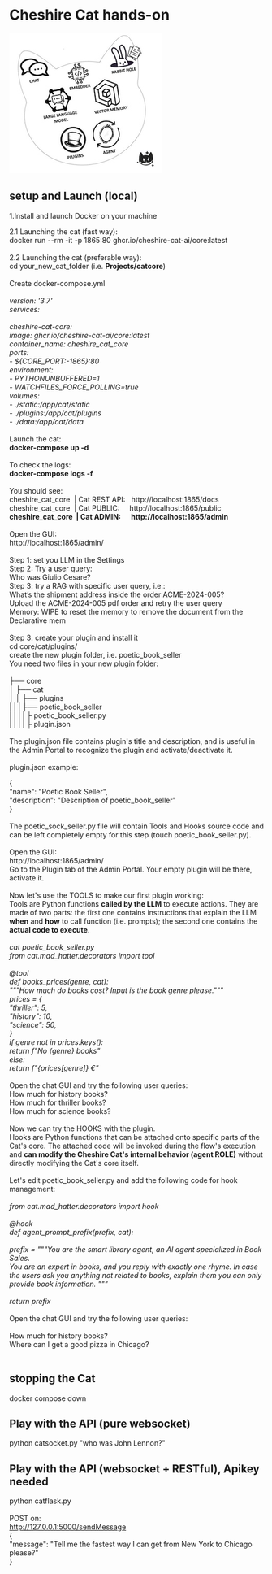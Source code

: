 # Cheshire Cat hands-on
![Image Alt text](/images/cat.jpg)

## setup and Launch (local)

1.Install and launch Docker on your machine<br>

2.1 Launching the cat (fast way):<br>
docker run --rm -it -p 1865:80 ghcr.io/cheshire-cat-ai/core:latest<br>
<br>
2.2 Launching the cat (preferable way):<br>
cd your_new_cat_folder (i.e. **Projects/catcore**)<br>
<br>
Create docker-compose.yml<br>
<br>
_version: '3.7'<br>
services:<br>
<br>
  cheshire-cat-core:<br>
    image: ghcr.io/cheshire-cat-ai/core:latest<br>
    container_name: cheshire_cat_core<br>
    ports:<br>
      - ${CORE_PORT:-1865}:80<br>
    environment:<br>
      - PYTHONUNBUFFERED=1<br>
      - WATCHFILES_FORCE_POLLING=true<br>
    volumes:<br>
      - ./static:/app/cat/static<br>
      - ./plugins:/app/cat/plugins<br>
      - ./data:/app/cat/data_<br>
<br>
Launch the cat:<br>
**docker-compose up -d**<br>
<br>
To check the logs:<br>
**docker-compose logs -f**<br>
<br>
You should see:<br>
cheshire_cat_core  | Cat REST API:   http://localhost:1865/docs<br>
cheshire_cat_core  | Cat PUBLIC:     http://localhost:1865/public<br>
**cheshire_cat_core  | Cat ADMIN:      http://localhost:1865/admin<br>**
<br>
Open the GUI:<br>
http://localhost:1865/admin/<br>
<br>
Step 1: set you LLM in the Settings<br>
Step 2: Try a user query:<br>
Who was Giulio Cesare?<br>
Step 3: try a RAG with specific user query, i.e.:<br>
What’s the shipment address inside the order ACME-2024-005?<br>
Upload the ACME-2024-005 pdf order and retry the user query<br>
Memory: WIPE to reset the memory to remove the document from the Declarative mem<br>
<br>
Step 3: create your plugin and install it<br>
cd core/cat/plugins/<br>
create the new plugin folder, i.e. poetic_book_seller<br>
You need two files in your new plugin folder:<br>
<br>
├── core<br>
│   ├── cat<br>
│   │   ├── plugins<br>
|   |   |   ├── poetic_book_seller<br>
|   |   |   |   ├ poetic_book_seller.py<br>
|   |   |   |   ├ plugin.json<br>
<br>
The plugin.json file contains plugin's title and description, and is useful in the Admin Portal to recognize the plugin and activate/deactivate it.<br>
<br>
plugin.json example:<br>

{<br>
    "name": "Poetic Book Seller",<br>
    "description": "Description of poetic_book_seller"<br>
}<br>
<br>
The poetic_sock_seller.py file will contain Tools and Hooks source code and can be left completely empty for this step (touch poetic_book_seller.py).<br>
<br>
Open the GUI:<br>
http://localhost:1865/admin/<br>
Go to the Plugin tab of the Admin Portal. Your empty plugin will be there, activate it.<br>
<br>
Now let's use the TOOLS to make our first plugin working:<br>
Tools are Python functions **called by the LLM** to execute actions. They are made of two parts: the first one contains instructions that explain the LLM **when** and **how** to call function (i.e. prompts); the second one contains the **actual code to execute**.<br>
<br>
_cat poetic_book_seller.py <br>
from cat.mad_hatter.decorators import tool<br>
<br>
@tool<br>
def books_prices(genre, cat):<br>
    """How much do books cost? Input is the book genre please."""<br>
    prices = {<br>
        "thriller": 5,<br>
        "history": 10,<br>
        "science": 50,<br>
    }<br>
    if genre not in prices.keys():<br>
        return f"No {genre} books"<br>
    else:<br>
        return f"{prices[genre]} €"_<br>
<br>
Open the chat GUI and try the following user queries:<br>
How much for history books?<br>
How much for thriller books?<br>
How much for science books?<br>
<br>
Now we can try the HOOKS with the plugin.<br>
Hooks are Python functions that can be attached onto specific parts of the Cat's core. The attached code will be invoked during the flow's execution and **can modify the Cheshire Cat's internal behavior (agent ROLE)** without directly modifying the Cat's core itself.<br>
<br>
Let's edit poetic_book_seller.py and add the following code for hook management:<br>
<br>
_from cat.mad_hatter.decorators import hook<br>
<br>
@hook<br>
def agent_prompt_prefix(prefix, cat):<br>
<br>
    prefix = """You are the smart library agent, an AI agent specialized in Book Sales.<br>
You are an expert in books, and you reply with exactly one rhyme. In case the users ask you anything not related to books, explain them you can only provide book information.
"""<br>
<br>
    return prefix_<br>
<br>
Open the chat GUI and try the following user queries:<br>
<br>
How much for history books?<br>
Where can I get a good pizza in Chicago?<br>
<br>
## stopping the Cat
docker compose down
## Play with the API (pure websocket)
python catsocket.py "who was John Lennon?"
## Play with the API (websocket + RESTful), Apikey needed
python catflask.py<br>
<br>
POST on:<br>
http://127.0.0.1:5000/sendMessage<br>
{<br>
  "message": "Tell me the fastest way I can get from New York to Chicago please?"<br>
}<br>
<br>
